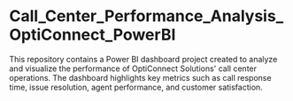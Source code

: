 # Call_Center_Performance_Analysis_OptiConnect_PowerBI
 This repository contains a Power BI dashboard project created to analyze and visualize the performance of OptiConnect Solutions' call center operations. The dashboard highlights key metrics such as call response time, issue resolution, agent performance, and customer satisfaction.
